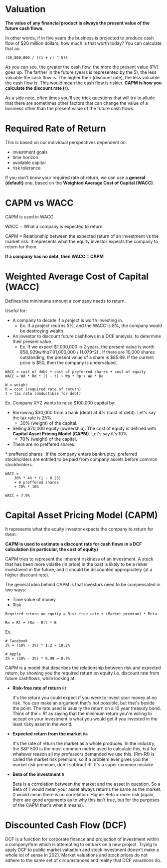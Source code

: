 # Valuation

**The value of any financial product is always the present value of the future cash flows.**

In other words, if in five years the business is projected to produce cash flow of $20 million dollars, how much is that worth today? You can calculate that as:

```
(20,000,000 / ((1 + r) ^ 5))
```

As you can see, the greater the cash flow, the more the present value (PV) goes up. The farther in the future (years is represented by the 5), the less valuable the cash flow is. The higher the r (discount rate), the less valuable the cash flow is. This would mean the cash flow is riskier. **CAPM is how you calculate the discount rate (r).**

As a side note, often times you'll see trick questions that will try to allude that there are sometimes other factors that can change the value of a business other than the present value of the future cash flows.

# Required Rate of Return

This is based on our individual perspectives dependent on:

-   investment goals
-   time horizon
-   available capital
-   risk tolerance

If you don't know your required rate of return, we can use a **general (default)** one, based on the **Weighted Average Cost of Capital (WACC)**.

# CAPM vs WACC

CAPM is used in WACC

WACC = What a company is expected to return.

CAPM = Relationship between the expected return of an investment vs the market risk. It represents what the equity investor expects the company to return for them.

**If a company has no debt, then WACC = CAPM**

# Weighted Average Cost of Capital (WACC)

Defines the minimums amount a company needs to return.

Useful for:

-   A company to decide if a project is worth investing in.
    -   Ex. If a project reutrns 5%, and the WACC is 8%, the company would be destroying wealth.
-   An investor to discount future cashflows in a DCF analysis, to determine their present value.
    -   Ex. If we expect $1,000,000 in 2 years, the present value is worth $858,929 with a 7.9% WACC i.e. `$1,000,000 / (1.079^2)`. If there are 10,000 shares outstanding, the present value of a share is $85.89. If the current price is $50, then the company is undervalued.

```
WACC = cost of debt + cost of preferred shares + cost of equity
WACC = Wd * Rd * (1 - t) + Wp * Rp + We * De

W = weight
R = cost (required rate of return)
t = tax rate (deductible for debt)
```

Ex. Company XYZ wants to raise $100,000 capital by:

-   Borrowing $30,000 from a bank (debt) at 4% (cost of debt). Let's say the tax rate is 25%.
    -   30% (weight) of the capital.
-   Selling $70,000 equity (ownership). The cost of equity is defined with **Capital Asset Pricing Model (CAPM)**. Let's say it's 10%.
    -   70% (weight) of the capital.
-   There are no preffered shares.

\* preffered shares -If the company enters bankruptcy, preferred stockholders are entitled to be paid from company assets before common stockholders.

```
WACC =
    30% * 4% * (1 - 0.25)
    + 0 preffered shares
    + 70% * 10%

WACC = 7.9%
```

# Capital Asset Pricing Model (CAPM)

It represents what the equity investor expects the company to return for them.

**CAPM is used to estimate a discount rate for cash flows in a DCF calculation (in particular, the cost of equity)**

CAPM tries to represent the inherent riskiness of an investment. A stock that has been more volatile (in price) in the past is likely to be a risker investment in the future, and it should be discounted appropriately (at a higher discount rate).

The general idea behind CAPM is that investors need to be compensated in two ways:

-   Time value of money
-   Risk

```
Required return on equity = Risk free rate + (Market premium) * Beta.

Re = Rf + (Rm - Rf) * B
```

Ex.

```
# Facebook
3% + (10% - 3%) * 1.2 = 10.2%

# Apple
3% + (10% - 3%) * 0.99 = 8.9%
```

CAPM is a model that describes the relationship between risk and expected return, by showing you the required return on equity i.e. discount rate from future cashflows, while looking at:

-   **Risk-free rate of return** `Rf`

    It's the return you could expect if you were to invest your money at no risk. You can make an argument that's not possible, but that's beside the point. The rate used is usually the return on a 10 year treasury bond. Think of the + Rf as saying that the minimum return you're willing to accept on your investment is what you would get if you invested in the least risky asset in the world.

-   **Expected return from the market** `Rm`

    It's the rate of return the market as a whole produces. In the industry, the S&P 500 is the most common metric used to calculate this, but for whatever reason all my professors demanded we use this. (Rm-Rf) is called the market risk premium, so if a problem ever gives you the market risk premium, don't subtract Rf. It's a super common mistake.

-   **Beta of the investment** `B`

    Beta is a correlation between the market and the asset in question. So a Beta of 1 would mean your asset always returns the same as the market. 0 would mean there is no correlation. Higher Beta = more risk (again, there are good arguments as to why this isn't true, but for the purposes of the CAPM that's what it means).

# Discounted Cash Flow (DCF)

DCF is a function for corporate finance and projection of investment within a company/firm which is attempting to embark on a new project. Trying to apply DCF to public market valuation and stock investment doesn't make a whole lot of sense in 2021. Market valuations and stock prices do not adhere to the same set of circumstances and reality that DCF valuations do.

